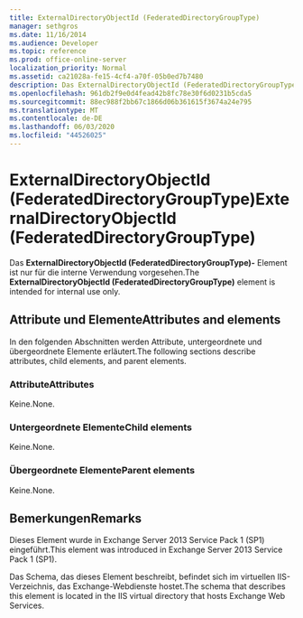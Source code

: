 ```yaml
---
title: ExternalDirectoryObjectId (FederatedDirectoryGroupType)
manager: sethgros
ms.date: 11/16/2014
ms.audience: Developer
ms.topic: reference
ms.prod: office-online-server
localization_priority: Normal
ms.assetid: ca21028a-fe15-4cf4-a70f-05b0ed7b7480
description: Das ExternalDirectoryObjectId (FederatedDirectoryGroupType)-Element ist nur für die interne Verwendung vorgesehen.
ms.openlocfilehash: 961db2f9e0d4fead42b8fc78e30f6d0231b5cda5
ms.sourcegitcommit: 88ec988f2bb67c1866d06b361615f3674a24e795
ms.translationtype: MT
ms.contentlocale: de-DE
ms.lasthandoff: 06/03/2020
ms.locfileid: "44526025"
---
```

# <a name="externaldirectoryobjectid-federateddirectorygrouptype"></a><span data-ttu-id="e0631-103">ExternalDirectoryObjectId (FederatedDirectoryGroupType)</span><span class="sxs-lookup"><span data-stu-id="e0631-103">ExternalDirectoryObjectId (FederatedDirectoryGroupType)</span></span>

<span data-ttu-id="e0631-104">Das **ExternalDirectoryObjectId (FederatedDirectoryGroupType)-** Element ist nur für die interne Verwendung vorgesehen.</span><span class="sxs-lookup"><span data-stu-id="e0631-104">The **ExternalDirectoryObjectId (FederatedDirectoryGroupType)** element is intended for internal use only.</span></span> 

## <a name="attributes-and-elements"></a><span data-ttu-id="e0631-105">Attribute und Elemente</span><span class="sxs-lookup"><span data-stu-id="e0631-105">Attributes and elements</span></span>

<span data-ttu-id="e0631-106">In den folgenden Abschnitten werden Attribute, untergeordnete und übergeordnete Elemente erläutert.</span><span class="sxs-lookup"><span data-stu-id="e0631-106">The following sections describe attributes, child elements, and parent elements.</span></span>
  
### <a name="attributes"></a><span data-ttu-id="e0631-107">Attribute</span><span class="sxs-lookup"><span data-stu-id="e0631-107">Attributes</span></span>

<span data-ttu-id="e0631-108">Keine.</span><span class="sxs-lookup"><span data-stu-id="e0631-108">None.</span></span>
  
### <a name="child-elements"></a><span data-ttu-id="e0631-109">Untergeordnete Elemente</span><span class="sxs-lookup"><span data-stu-id="e0631-109">Child elements</span></span>

<span data-ttu-id="e0631-110">Keine.</span><span class="sxs-lookup"><span data-stu-id="e0631-110">None.</span></span>
  
### <a name="parent-elements"></a><span data-ttu-id="e0631-111">Übergeordnete Elemente</span><span class="sxs-lookup"><span data-stu-id="e0631-111">Parent elements</span></span>

<span data-ttu-id="e0631-112">Keine.</span><span class="sxs-lookup"><span data-stu-id="e0631-112">None.</span></span>
  
## <a name="remarks"></a><span data-ttu-id="e0631-113">Bemerkungen</span><span class="sxs-lookup"><span data-stu-id="e0631-113">Remarks</span></span>

<span data-ttu-id="e0631-114">Dieses Element wurde in Exchange Server 2013 Service Pack 1 (SP1) eingeführt.</span><span class="sxs-lookup"><span data-stu-id="e0631-114">This element was introduced in Exchange Server 2013 Service Pack 1 (SP1).</span></span>
  
<span data-ttu-id="e0631-115">Das Schema, das dieses Element beschreibt, befindet sich im virtuellen IIS-Verzeichnis, das Exchange-Webdienste hostet.</span><span class="sxs-lookup"><span data-stu-id="e0631-115">The schema that describes this element is located in the IIS virtual directory that hosts Exchange Web Services.</span></span>
  

